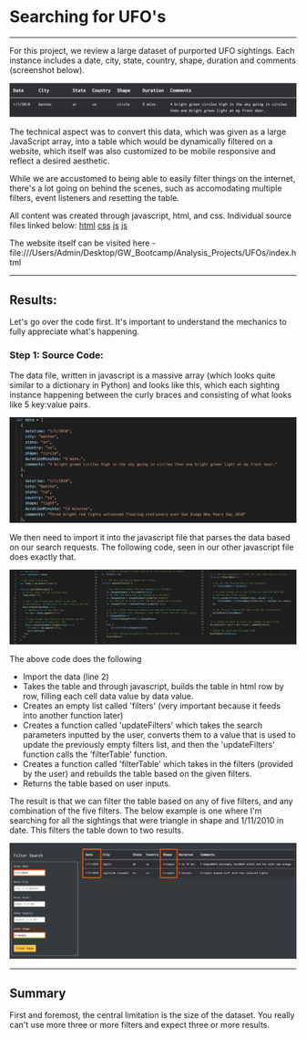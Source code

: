 # Searching for UFO's
---
For this project, we review a large dataset of purported UFO sightings. Each instance includes a date, city, state, country, shape, duration and comments (screenshot below). 

<img src="https://github.com/carlosjennings1991/UFOs/blob/main/row_sample.png">

The technical aspect was to convert this data, which was given as a large JavaScript array, into a table which would be dynamically filtered on a website, which itself was also customized to be mobile responsive and reflect a desired aesthetic. 

While we are accustomed to being able to easily filter things on the internet, there's a lot going on behind the scenes, such as accomodating multiple filters, event listeners and resetting the table. 

All content was created through javascript, html, and css. Individual source files linked below: 
[html](https://github.com/carlosjennings1991/UFOs/blob/main/index.html)
[css](https://github.com/carlosjennings1991/UFOs/blob/main/static/css/style_from_bootstrap.css)
[js](https://github.com/carlosjennings1991/UFOs/blob/main/static/js/app.js)
[js](https://github.com/carlosjennings1991/UFOs/blob/main/static/js/data.js)

The website itself can be visited here - file:///Users/Admin/Desktop/GW_Bootcamp/Analysis_Projects/UFOs/index.html

---

## Results: 

Let's go over the code first. It's important to understand the mechanics to fully appreciate what's happening. 

### Step 1: Source Code: 

The data file, written in javascript is a massive array (which looks quite similar to a dictionary in Python) and looks like this, which each sighting instance happening between the curly braces and consisting of what looks like 5 key:value pairs. 

<img src="https://github.com/carlosjennings1991/UFOs/blob/main/data_source_code.png">

We then need to import it into the javascript file that parses the data based on our search requests. The following code, seen in our other javascript file does exactly that. 

<img src="https://github.com/carlosjennings1991/UFOs/blob/main/code.png">

The above code does the following

* Import the data (line 2)
* Takes the table and through javascript, builds the table in html row by row, filling each cell data value by data value. 
* Creates an empty list called 'filters' (very important because it feeds into another function later)
* Creates a function called 'updateFilters' which takes the search parameters inputted by the user, converts them to a value that is used to update the previously empty filters list, and then the 'updateFilters' function calls the 'filterTable' function.
* Creates a function called 'filterTable' which takes in the filters (provided by the user) and rebuilds the table based on the given filters. 
* Returns the table based on user inputs.  

The result is that we can filter the table based on any of five filters, and any combination of the five filters. The below example is one where I'm searching for all the sightings that were triangle in shape and 1/11/2010 in date. This filters the table down to two results. 

<img src="https://github.com/carlosjennings1991/UFOs/blob/main/filtered_results.png">

---
## Summary

First and foremost, the central limitation is the size of the dataset. You really can't use more three or more filters and expect three or more results. 
